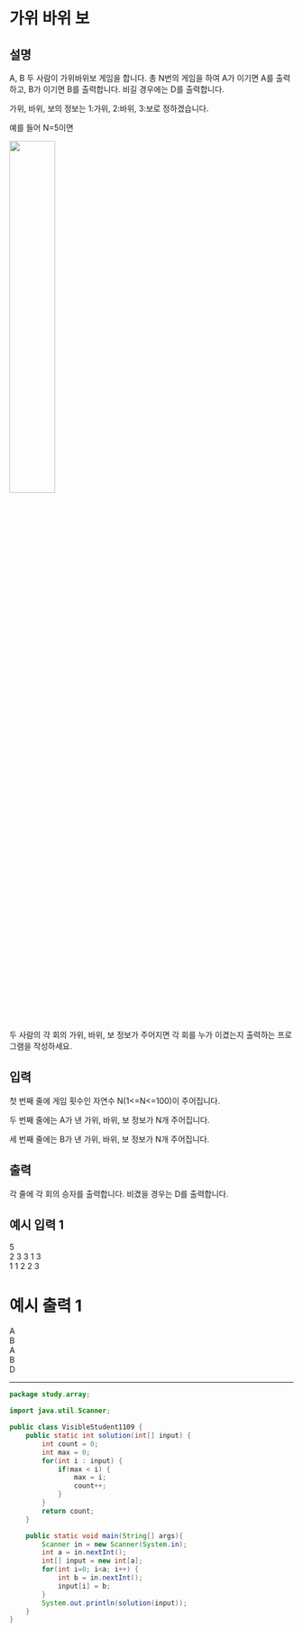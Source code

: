 # 가위 바위 보
## 설명

A, B 두 사람이 가위바위보 게임을 합니다. 총 N번의 게임을 하여 A가 이기면 A를 출력하고, B가 이기면 B를 출력합니다. 비길 경우에는 D를 출력합니다.

가위, 바위, 보의 정보는 1:가위, 2:바위, 3:보로 정하겠습니다.

예를 들어 N=5이면

<img src="https://user-images.githubusercontent.com/44156173/142772693-ed864c9f-23f1-471e-a5ae-22ae97fc03a7.png" width="40%">

두 사람의 각 회의 가위, 바위, 보 정보가 주어지면 각 회를 누가 이겼는지 출력하는 프로그램을 작성하세요.


## 입력
첫 번째 줄에 게임 횟수인 자연수 N(1<=N<=100)이 주어집니다.

두 번째 줄에는 A가 낸 가위, 바위, 보 정보가 N개 주어집니다.

세 번째 줄에는 B가 낸 가위, 바위, 보 정보가 N개 주어집니다.


## 출력
각 줄에 각 회의 승자를 출력합니다. 비겼을 경우는 D를 출력합니다.


## 예시 입력 1 

5   
2 3 3 1 3   
1 1 2 2 3   
# 예시 출력 1

A   
B   
A   
B   
D   

---

```java
package study.array;

import java.util.Scanner;

public class VisibleStudent1109 {
    public static int solution(int[] input) {
        int count = 0;
        int max = 0;
        for(int i : input) {
            if(max < i) {
                max = i;
                count++;
            }
        }
        return count;
    }

    public static void main(String[] args){
        Scanner in = new Scanner(System.in);
        int a = in.nextInt();
        int[] input = new int[a];
        for(int i=0; i<a; i++) {
            int b = in.nextInt();
            input[i] = b;
        }
        System.out.println(solution(input));
    }
}
```
